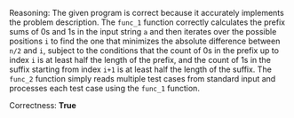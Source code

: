 Reasoning: 
The given program is correct because it accurately implements the problem description. The `func_1` function correctly calculates the prefix sums of 0s and 1s in the input string `a` and then iterates over the possible positions `i` to find the one that minimizes the absolute difference between `n/2` and `i`, subject to the conditions that the count of 0s in the prefix up to index `i` is at least half the length of the prefix, and the count of 1s in the suffix starting from index `i+1` is at least half the length of the suffix. The `func_2` function simply reads multiple test cases from standard input and processes each test case using the `func_1` function.

Correctness: **True**